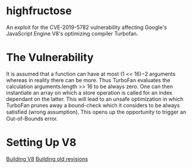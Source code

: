 # highfructose
An exploit for the CVE-2019-5782 vulnerability affecting Google's JavaScript Engine V8's optimizing compiler Turbofan.
# The Vulnerability
It is assumed that a function can have at most (1 << 16)−2 arguments whereas in reality there can be more. Thus TurboFan evaluates the calculation arguments.length >> 16 to be always zero. One can then instantiate an array on which a store operation is called for an index dependant on the latter. This will lead to an unsafe optimization in which TurboFan prunes away a bound-check which it considers to be always satisﬁed (wrong assumption). This opens up the opportunity to trigger an Out-of-Bounds error.
# Setting Up V8
[Building V8](https://v8.dev/docs/build)
[Building old revisions](https://chromium.googlesource.com/chromium/src.git/+/master/docs/building_old_revisions.md)

